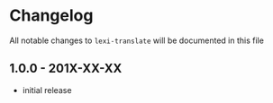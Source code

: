 # Changelog

All notable changes to `lexi-translate` will be documented in this file

## 1.0.0 - 201X-XX-XX

- initial release
